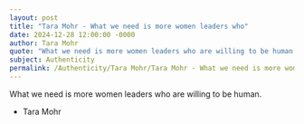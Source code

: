 ```yaml
---
layout: post
title: "Tara Mohr - What we need is more women leaders who"
date: 2024-12-28 12:00:00 -0000
author: Tara Mohr
quote: "What we need is more women leaders who are willing to be human."
subject: Authenticity
permalink: /Authenticity/Tara Mohr/Tara Mohr - What we need is more women leaders who
---
```


What we need is more women leaders who are willing to be human.

- Tara Mohr
